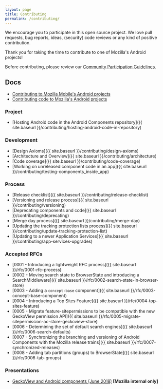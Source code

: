 ```yaml
---
layout: page
title: Contributing
permalink: /contributing/
---
```


We encourage you to participate in this open source project. We love pull requests, bug reports, ideas, (security) code reviews or any kind of positive contribution.

Thank you for taking the time to contribute to one of Mozilla's Android projects!

Before contributing, please review our [Community Participation Guidelines](https://www.mozilla.org/en-US/about/governance/policies/participation/).

## Docs

* [Contributing to Mozilla Mobile's Android projects](https://github.com/mozilla-mobile/shared-docs/blob/main/android/CONTRIBUTING.md)
* [Contributing code to Mozilla's Android projects](https://github.com/mozilla-mobile/shared-docs/blob/main/android/CONTRIBUTING_code.md)

### Project

* [Hosting Android code in the Android Components repository]({{ site.baseurl }}/contributing/hosting-android-code-in-repository)

### Development

* [Design Axioms]({{ site.baseurl }}/contributing/design-axioms)
* [Architecture and Overview]({{ site.baseurl }}/contributing/architecture)
* [Code coverage]({{ site.baseurl }}/contributing/code-coverage)
* [Working on unreleased component code in an app]({{ site.baseurl }}/contributing/testing-components_inside_app)

### Process

* [Release checklist]({{ site.baseurl }}/contributing/release-checklist)
* [Versioning and release process]({{ site.baseurl }}/contributing/versioning)
* [Deprecating components and code]({{ site.baseurl }}/contributing/deprecating)
* [Merge day process]({{ site.baseurl }}/contributing/merge-day)
* [Updating the tracking protection lists process]({{ site.baseurl }}/contributing/update-tracking-protection-list)
* [Updating to a newer Application Services]({{ site.baseurl }}/contributing/app-services-upgrades)

### Accepted RFCs

* [0001 - Introducing a lightweight RFC process]({{ site.baseurl }}/rfc/0001-rfc-process)
* [0002 - Moving search state to BrowserState and introducing a SearchMiddleware]({{ site.baseurl }}/rfc/0002-search-state-in-browser-store)
* [0003 - Adding a `concept-base` component]({{ site.baseurl }}/rfc/0003-concept-base-component)
* [0004 - Introducing a Top Sites Feature]({{ site.baseurl }}/rfc/0004-top-sites-feature)
* [0005 - Migrate feature-sitepermissions to be compatible with the new GeckoView permission API]({{ site.baseurl }}/rfc/0005-migrate-sitepermission-ac-store-geckoview-store)
* [0006 - Determining the set of default search engines]({{ site.baseurl }}/rfc/0006-search-defaults)
* [0007 - Synchronizing the branching and versioning of Android Components with the Mozilla release trains]({{ site.baseurl }}/rfc/0007-synchronized-releases)
* [0008 - Adding tab partitions (groups) to BrowserState]({{ site.baseurl }}/rfc/0008-tab-groups)

### Presentations

* [GeckoView and Android components (June 2018)](https://onlinexperiences.com/Launch/Event.htm?ShowKey=44908&DisplayItem=E271804) **[Mozilla internal only]**

